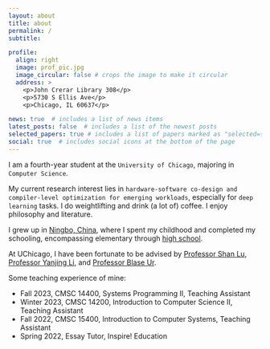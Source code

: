 ```yaml
---
layout: about
title: about
permalink: /
subtitle:

profile:
  align: right
  image: prof_pic.jpg
  image_circular: false # crops the image to make it circular
  address: >
    <p>John Crerar Library 308</p>
    <p>5730 S Ellis Ave</p>
    <p>Chicago, IL 60637</p>

news: true  # includes a list of news items
latest_posts: false  # includes a list of the newest posts
selected_papers: true # includes a list of papers marked as "selected={true}"
social: true  # includes social icons at the bottom of the page
---
```


I am a fourth-year student at the `University of Chicago`, majoring in `Computer Science`. 

My current research interest lies in `hardware-software co-design and compiler-level optimization for emerging workloads`, especially for `deep learning` tasks. I do weightlifting and drink (a lot of) coffee. I enjoy philosophy and literature.

I grew up in [Ningbo, China](https://en.wikipedia.org/wiki/Ningbo), where I spent my childhood and completed my schooling, encompassing elementary through [high school](https://en.wikipedia.org/wiki/Xiaoshi_Middle_School).

At UChicago, I have been fortunate to be advised by [Professor Shan Lu](http://people.cs.uchicago.edu/~shanlu/), [Professor Yanjing Li](http://people.cs.uchicago.edu/~yanjingl/), and [Professor Blase Ur](https://www.blaseur.com/). 


<!-- I had also been glad to work for [Professor Junchen Jiang](https://people.cs.uchicago.edu/~junchenj/), [Professor Yanjing Li](http://people.cs.uchicago.edu/~yanjingl/), [Professor Ben Zhao](https://people.cs.uchicago.edu/~ravenben/), [Professor Haryadi Gunawi](http://people.cs.uchicago.edu/~haryadi/) and [Professor Borja Sotomajor](http://people.cs.uchicago.edu/~borja/) as a Teaching Assistant on Computer Systems and Software Systems, respectively. -->

<!-- <h2><a style="color: inherit;">visitor traffics</a></h2>
<script type="text/javascript" id="clstr_globe" src="//clustrmaps.com/globe.js?d=Uh7DK4eB_0_NuW2yFLoLGxh7bKUnIEhpgvJj7qXedG4"></script> -->

<!-- Link to your favorite [subreddit](http://reddit.com). You can put a picture in, too. The code is already in, just name your picture `prof_pic.jpg` and put it in the `img/` folder.

Put your address / P.O. box / other info right below your picture. You can also disable any of these elements by editing `profile` property of the YAML header of your `_pages/about.md`. Edit `_bibliography/papers.bib` and Jekyll will render your [publications page](/al-folio/publications/) automatically.

Link to your social media connections, too. This theme is set up to use [Font Awesome icons](http://fortawesome.github.io/Font-Awesome/) and [Academicons](https://jpswalsh.github.io/academicons/), like the ones below. Add your Facebook, Twitter, LinkedIn, Google Scholar, or just disable all of them. -->
Some teaching experience of mine:

<ul>   
    <li> Fall 2023, CMSC 14400, Systems Programming II, Teaching Assistant
    <li> Winter 2023, CMSC 14200, Introduction to Computer Science II, Teaching Assistant
    <li> Fall 2022, CMSC 15400, Introduction to Computer Systems, Teaching Assistant
    <li> Spring 2022, Essay Tutor, Inspire! Education
</ul>